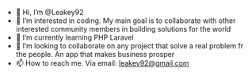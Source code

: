 - 👋 Hi, I’m @Leakey92
- 👀 I’m interested in coding. My main goal is to collaborate with other interested community members in building solutions for the world
- 🌱 I’m currently learning PHP Laravel
- 💞️ I’m looking to collaborate on any project that solve a real problem fr the people. An app that makes business prosper
- 📫 How to reach me. Via email: leakey92@gmail.com

<!---
Leakey92/Leakey92 is a ✨ special ✨ repository because its `README.md` (this file) appears on your GitHub profile.
You can click the Preview link to take a look at your changes.
--->
